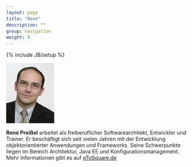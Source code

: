 ```yaml
---
layout: page
title: "René"
description: ""
group: navigation
weight: 9
---
```

{% include JB/setup %}

![René Preißel](rene-preissel.jpg) 

**René Preißel** arbeitet als freiberuflicher Softwarearchitekt, 
Entwickler und Trainer.
Er beschäftigt sich seit vielen Jahren mit der Entwicklung 
objektorientierter Anwendungen und Frameworks.
Seine Schwerpunkte liegen im Bereich Architektur, Java EE 
und Konfigurationsmanagement.
Mehr Informationen gibt es auf [eToSquare.de](http://www.eToSquare.de)
